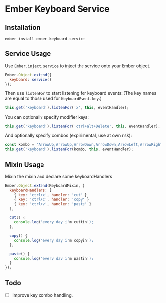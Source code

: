 # Ember Keyboard Service

## Installation

```shell
ember install ember-keyboard-service
```

## Service Usage

Use `Ember.inject.service` to inject the service onto your Ember object.

```js
Ember.Object.extend({
  keyboard: service()
});
```

Then use `listenFor` to start listening for keyboard events:
(The key names are equal to those used for `KeyboardEvent.key`.)

```js
this.get('keyboard').listenFor('x', this, eventHandler);
```

You can optionally specify modifier keys:

```js
this.get('keyboard').listenFor('ctrl+alt+Delete', this, eventHandler);
```

And optionally specify combos (expirimental, use at own risk):

```js
const kombo = 'ArrowUp,ArrowUp,ArrowDown,ArrowDown,ArrowLeft,ArrowRight,ArrowLeft,ArrowRight,b,a';
this.get('keyboard').listenFor(kombo, this, eventHandler);
```

## Mixin Usage

Mixin the mixin and declare some keyboardHandlers

```js
Ember.Object.extend(KeyboardMixin, {
  keyboardHandlers: [
    { key: 'ctrl+x', handler: 'cut' }
    { key: 'ctrl+c', handler: 'copy' }
    { key: 'ctrl+v', handler: 'paste' }
  ],

  cut() {
    console.log('every day i'm cuttin');
  },

  copy() {
    console.log('every day i'm copyin');
  },

  paste() {
    console.log('every day i'm pastin');
  }
});
```

## Todo

- [ ] Improve key combo handling.
